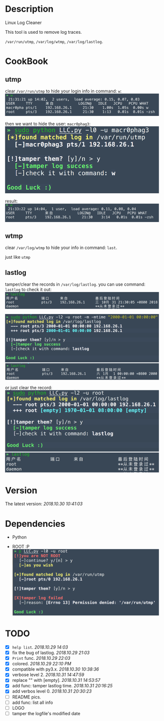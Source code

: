 # Description
Linux Log Cleaner

This tool is used to remove log traces.

`/var/run/utmp`, `/var/log/wtmp`, `/var/log/lastlog`.

# CookBook
## utmp
clear `/var/run/utmp` to hide your login info in command: `w`:
![](https://raw.githubusercontent.com/Macr0phag3/LLC/master/pics/2018-10-31_21-31-45.png)

then we want to hide the user: `macr0phag3`:
![](https://raw.githubusercontent.com/Macr0phag3/LLC/master/pics/2018-10-31_21-33-10.png)

result:
![](https://raw.githubusercontent.com/Macr0phag3/LLC/master/pics/2018-10-31_21-33-30.png)

## wtmp
clear `/var/log/wtmp` to hide your info in command: `last`.

just like `utmp`

## lastlog
tamper/clear the records in `/var/log/lastlog`.
you can use command: `lastlog` to check it out:
![](https://raw.githubusercontent.com/Macr0phag3/LLC/master/pics/2018-10-31_21-37-38.png)

![](https://raw.githubusercontent.com/Macr0phag3/LLC/master/pics/2018-10-31_21-42-17.png)
![](https://raw.githubusercontent.com/Macr0phag3/LLC/master/pics/2018-10-31_21-42-29.png)

or just clear the record:
![](https://raw.githubusercontent.com/Macr0phag3/LLC/master/pics/2018-10-31_21-43-12.png)
![](https://raw.githubusercontent.com/Macr0phag3/LLC/master/pics/2018-10-31_21-43-22.png)



# Version
The latest version: _2018.10.30 10:41:03_

# Dependencies
- Python

- ROOT :P
![](https://raw.githubusercontent.com/Macr0phag3/LLC/master/pics/2018-10-31_21-46-34.png)

# TODO
- [x] `help list`. _2018.10.29 14:03_
- [x] fix the bug of lastlog. _2018.10.29 21:03_
- [X] `Print` func. _2018.10.29 22:03_
- [x] colored. _2018.10.29 22:10 PM_
- [x] compatible with py3.x. _2018.10.30 10:38:36_
- [x] verbose level 2. _2018.10.31 14:47:59_
- [x] replace "" with [empty]. _2018.10.31 14:53:57_
- [x] add func: tamper lastlog time. _2018.10.31 20:16:25_
- [x] add verbos level 0. _2018.10.31 20:30:23_
- [ ] README pics.
- [ ] add func: list all info
- [ ] LOGO
- [ ] tamper the logfile's modified date
